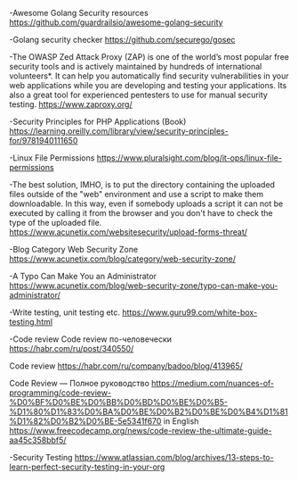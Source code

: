 -Awesome Golang Security resources
https://github.com/guardrailsio/awesome-golang-security

-Golang security checker 
https://github.com/securego/gosec

-The OWASP Zed Attack Proxy (ZAP) is one of the world’s most popular 
free security tools and is actively maintained by hundreds of international volunteers*. 
It can help you automatically find security vulnerabilities in your
web applications while you are developing and testing your applications. 
Its also a great tool for experienced pentesters to use for manual security testing. 
https://www.zaproxy.org/

-Security Principles for PHP Applications (Book)
https://learning.oreilly.com/library/view/security-principles-for/9781940111650

-Linux File Permissions
https://www.pluralsight.com/blog/it-ops/linux-file-permissions

-The best solution, IMHO, is to put the directory containing the uploaded 
files outside of the "web" environment and use a script to make them downloadable. 
In this way, even if somebody uploads a script it can not be executed 
by calling it from the browser and you don't have to check the type of the uploaded file.
https://www.acunetix.com/websitesecurity/upload-forms-threat/

-Blog Category Web Security Zone
https://www.acunetix.com/blog/category/web-security-zone/

-A Typo Can Make You an Administrator
https://www.acunetix.com/blog/web-security-zone/typo-can-make-you-administrator/

-Write testing, unit testing etc.
https://www.guru99.com/white-box-testing.html

-Code review
Code review по-человечески https://habr.com/ru/post/340550/

Code review https://habr.com/ru/company/badoo/blog/413965/

Code Review — Полное руководство https://medium.com/nuances-of-programming/code-review-%D0%BF%D0%BE%D0%BB%D0%BD%D0%BE%D0%B5-%D1%80%D1%83%D0%BA%D0%BE%D0%B2%D0%BE%D0%B4%D1%81%D1%82%D0%B2%D0%BE-5e5341f670
in English
https://www.freecodecamp.org/news/code-review-the-ultimate-guide-aa45c358bbf5/

-Security Testing
https://www.atlassian.com/blog/archives/13-steps-to-learn-perfect-security-testing-in-your-org
